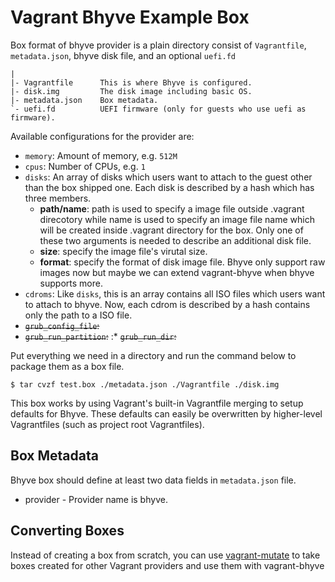 # Vagrant Bhyve Example Box

Box format of bhyve provider is a plain directory consist of `Vagrantfile`, `metadata.json`, bhyve disk file, and an optional `uefi.fd`

```
|
|- Vagrantfile      This is where Bhyve is configured.
|- disk.img         The disk image including basic OS.
|- metadata.json    Box metadata.
`- uefi.fd          UEFI firmware (only for guests who use uefi as firmware).
```

Available configurations for the provider are:

* `memory`: Amount of memory, e.g. `512M`
* `cpus`: Number of CPUs, e.g. `1`
* `disks`: An array of disks which users want to attach to the guest other than the box shipped one. Each disk is described by a hash which has three members.
	* **path/name**: path is used to specify a image file outside .vagrant direcotory while name is used to specify an image file name which will be created inside .vagrant directory for the box. Only one of these two arguments is needed to describe an additional disk file.
	* **size**: specify the image file's virutal size.
	* **format**: specify the format of disk image file. Bhyve only support raw images now but maybe we can extend vagrant-bhyve when bhyve supports more.
* `cdroms`: Like `disks`, this is an array contains all ISO files which users want to attach to bhyve. Now, each cdrom is described by a hash contains only the path to a ISO file.
* ~~`grub_config_file`:~~
* ~~`grub_run_partition`:~~
:* ~~`grub_run_dir`:~~

Put everything we need in a directory and run the command below to package them as a box file.
```
$ tar cvzf test.box ./metadata.json ./Vagrantfile ./disk.img
```

This box works by using Vagrant's built-in Vagrantfile merging to setup
defaults for Bhyve. These defaults can easily be overwritten by higher-level
Vagrantfiles (such as project root Vagrantfiles).

## Box Metadata

Bhyve box should define at least two data fields in `metadata.json` file.

* provider - Provider name is bhyve.

## Converting Boxes

Instead of creating a box from scratch, you can use
[vagrant-mutate](https://github.com/sciurus/vagrant-mutate)
to take boxes created for other Vagrant providers and use them
with vagrant-bhyve
